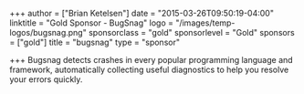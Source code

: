 +++
author = ["Brian Ketelsen"]
date = "2015-03-26T09:50:19-04:00"
linktitle = "Gold Sponsor - BugSnag"
logo = "/images/temp-logos/bugsnag.png"
sponsorclass = "gold"
sponsorlevel = "Gold"
sponsors = ["gold"]
title = "bugsnag"
type = "sponsor"

+++
Bugsnag detects crashes in every popular programming language and framework, automatically collecting useful diagnostics to help you resolve your errors quickly.
